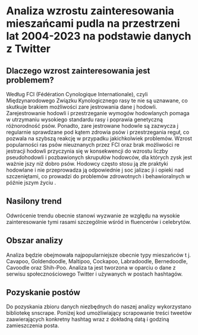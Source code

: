 # Analiza wzrostu zainteresowania mieszańcami pudla na przestrzeni lat 2004-2023 na podstawie danych z Twitter

## Dlaczego wzrost zainteresowania jest problemem?
Według FCI (Fédération Cynologique Internationale), czyli Międzynarodowego Związku Kynologicznego rasy te nie są uznawane, co skutkuje brakiem możliwości zare jestrowania dane j hodowli.
Zarejestrowanie hodowli i przestrzeganie wymogów hodowlanych pomaga w utrzymaniu wysokiego standardu rasy i poprawia genetyczną różnorodność psów. Ponadto, zare jestrowane hodowle są zazwycza j regularnie sprawdzane pod kątem zdrowia psów i przestrzegania reguł, co pozwala na szybszą reakcję w przypadku jakichkolwiek problemów.
Wzrost popularności ras psów nieuznanych przez FCI oraz brak możliwości re jestracji hodowli przyczynia się w konsekwencji do wzrostu liczby pseudohodowli i pozbawionych skrupułów hodowców, dla których zysk jest ważnie jszy niż dobro psów. Hodowcy często stosu ją złe praktyki hodowlane i nie przeprowadza ją odpowiednie j soc jalizac ji i opieki nad szczeniętami, co prowadzi do problemów zdrowotnych i behawioralnych w późnie jszym życiu .

## Nasilony trend
Odwrócenie trendu obecnie stanowi wyzwanie ze względu na wysokie zainteresowanie tymi rasami szczególnie wśród in fluencerów i celebrytów.

## Obszar analizy
Analiza będzie obejmowała najpopularniejsze obecnie typy mieszańców t j. Cavapoo, Goldendoodle, Maltipoo, Cockapoo, Labradoodle, Bernedoodle, Cavoodle oraz Shih-Poo.
Analiza ta jest tworzona w oparciu o dane z serwisu społecznościowego Twitter i używanych w postach hashtagów.

## Pozyskanie postów
Do pozyskania zbioru danych niezbędnych do naszej analizy wykorzystano bibliotekę snscrape. Poniżej kod umożliwiający scrapowanie treści tweetów zaawierających konkretny hashtag wraz z dokładną datą i godziną zamieszczenia posta.
